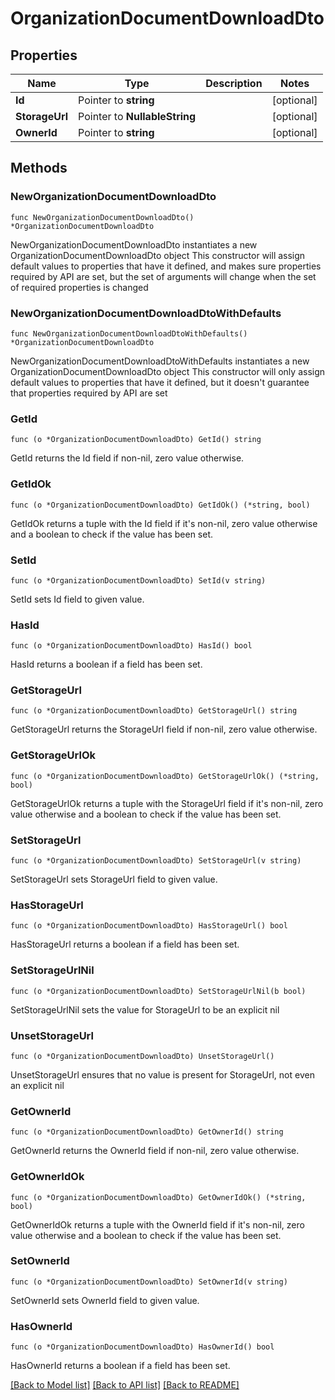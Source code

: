 # OrganizationDocumentDownloadDto

## Properties

Name | Type | Description | Notes
------------ | ------------- | ------------- | -------------
**Id** | Pointer to **string** |  | [optional] 
**StorageUrl** | Pointer to **NullableString** |  | [optional] 
**OwnerId** | Pointer to **string** |  | [optional] 

## Methods

### NewOrganizationDocumentDownloadDto

`func NewOrganizationDocumentDownloadDto() *OrganizationDocumentDownloadDto`

NewOrganizationDocumentDownloadDto instantiates a new OrganizationDocumentDownloadDto object
This constructor will assign default values to properties that have it defined,
and makes sure properties required by API are set, but the set of arguments
will change when the set of required properties is changed

### NewOrganizationDocumentDownloadDtoWithDefaults

`func NewOrganizationDocumentDownloadDtoWithDefaults() *OrganizationDocumentDownloadDto`

NewOrganizationDocumentDownloadDtoWithDefaults instantiates a new OrganizationDocumentDownloadDto object
This constructor will only assign default values to properties that have it defined,
but it doesn't guarantee that properties required by API are set

### GetId

`func (o *OrganizationDocumentDownloadDto) GetId() string`

GetId returns the Id field if non-nil, zero value otherwise.

### GetIdOk

`func (o *OrganizationDocumentDownloadDto) GetIdOk() (*string, bool)`

GetIdOk returns a tuple with the Id field if it's non-nil, zero value otherwise
and a boolean to check if the value has been set.

### SetId

`func (o *OrganizationDocumentDownloadDto) SetId(v string)`

SetId sets Id field to given value.

### HasId

`func (o *OrganizationDocumentDownloadDto) HasId() bool`

HasId returns a boolean if a field has been set.

### GetStorageUrl

`func (o *OrganizationDocumentDownloadDto) GetStorageUrl() string`

GetStorageUrl returns the StorageUrl field if non-nil, zero value otherwise.

### GetStorageUrlOk

`func (o *OrganizationDocumentDownloadDto) GetStorageUrlOk() (*string, bool)`

GetStorageUrlOk returns a tuple with the StorageUrl field if it's non-nil, zero value otherwise
and a boolean to check if the value has been set.

### SetStorageUrl

`func (o *OrganizationDocumentDownloadDto) SetStorageUrl(v string)`

SetStorageUrl sets StorageUrl field to given value.

### HasStorageUrl

`func (o *OrganizationDocumentDownloadDto) HasStorageUrl() bool`

HasStorageUrl returns a boolean if a field has been set.

### SetStorageUrlNil

`func (o *OrganizationDocumentDownloadDto) SetStorageUrlNil(b bool)`

 SetStorageUrlNil sets the value for StorageUrl to be an explicit nil

### UnsetStorageUrl
`func (o *OrganizationDocumentDownloadDto) UnsetStorageUrl()`

UnsetStorageUrl ensures that no value is present for StorageUrl, not even an explicit nil
### GetOwnerId

`func (o *OrganizationDocumentDownloadDto) GetOwnerId() string`

GetOwnerId returns the OwnerId field if non-nil, zero value otherwise.

### GetOwnerIdOk

`func (o *OrganizationDocumentDownloadDto) GetOwnerIdOk() (*string, bool)`

GetOwnerIdOk returns a tuple with the OwnerId field if it's non-nil, zero value otherwise
and a boolean to check if the value has been set.

### SetOwnerId

`func (o *OrganizationDocumentDownloadDto) SetOwnerId(v string)`

SetOwnerId sets OwnerId field to given value.

### HasOwnerId

`func (o *OrganizationDocumentDownloadDto) HasOwnerId() bool`

HasOwnerId returns a boolean if a field has been set.


[[Back to Model list]](../README.md#documentation-for-models) [[Back to API list]](../README.md#documentation-for-api-endpoints) [[Back to README]](../README.md)


